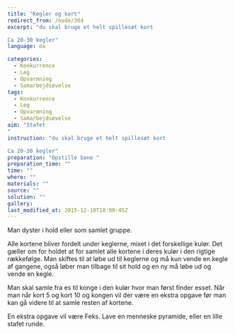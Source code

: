 ```yaml
---
title: "Kegler og kort"
redirect_from: /node/304
excerpt: "du skal bruge et helt spillesæt kort

Ca 20-30 kegler"
language: da

categories: 
  - Konkurrence
  - Leg
  - Opvarmning
  - Samarbejdsøvelse
tags: 
  - Konkurrence
  - Leg
  - Opvarmning
  - Samarbejdsøvelse
aim: "Stafet 
"
instruction: "du skal bruge et helt spillesæt kort

Ca 20-30 kegler"
preparation: "Opstille bane "
preparation_time: ""
time: ""
where: ""
materials: ""
source: ""
solution: ""
gallery:
last_modified_at: 2015-12-10T10:00:45Z
---
```

Man dyster i hold eller som samlet gruppe.

Alle kortene bliver fordelt under keglerne, mixet i det forskellige kulør. Det gæller om for holdet at for samlet alle kortene i deres kulør i den rigtige rækkefølge. Man skiftes til at løbe ud til keglerne og må kun vende en kegle af gangene, også løber man tilbage til sit hold og en ny må løbe ud og vende en kegle.

Man skal samle fra es til konge i den kulør hvor man først finder esset. Når man når kort 5 og kort 10 og kongen vil der være en ekstra opgave før man kan gå videre til at samle resten af kortene.

En ekstra opgave vil være Feks. Lave en menneske pyramide, eller en lille stafet runde.
